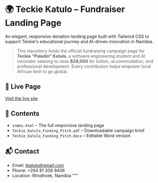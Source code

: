# 🌍 Teckie Katulo – Fundraiser Landing Page

An elegant, responsive donation landing page built with Tailwind CSS to support Teckie's educational journey and AI-driven innovation in Namibia.

> This repository hosts the official fundraising campaign page for **Teckie “Paladin” Katulo**, a software engineering student and AI innovator seeking to raise **$26,000** for tuition, accommodation, and professional development. Every contribution helps empower local African tech to go global.

## 🔗 Live Page
[Visit the live site](https://Paladin272.github.io/Teckie-Katulo---Educational-fundraiser) 

## 📂 Contents
- `index.html` – The full responsive landing page
- `Teckie_Katulo_Funding_Pitch.pdf` – Downloadable campaign brief
- `Teckie_Katulo_Funding_Pitch.docx` – Editable Word version

## 📬 Contact
- Email: [tkatulo@gmail.com](mailto:tkatulo@gmail.com)
- Phone: +264 81 308 9406
- Location: Windhoek, Namibia
"""
